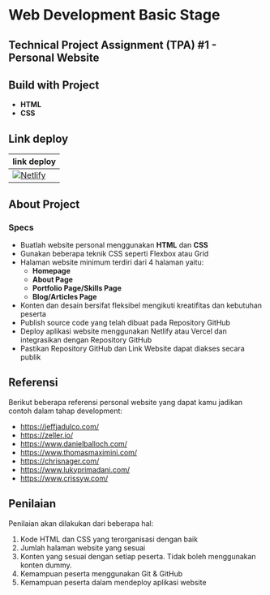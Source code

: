 # Web Development Basic Stage

## Technical Project Assignment (TPA) #1 - Personal Website

## Build with Project
- **HTML**
- **CSS**

## Link deploy

|link deploy|
|----|
|<a href="https://tpa-1-portfolio.netlify.app/"> <img alt="Netlify" src="https://img.shields.io/netlify/56c88208-4380-4cb0-9907-997b375df140?color=blue&label=Netlify&logo=netlify"> </a>

## About Project
### Specs

- Buatlah website personal menggunakan **HTML** dan **CSS**
- Gunakan beberapa teknik CSS seperti Flexbox atau Grid
- Halaman website minimum terdiri dari 4 halaman yaitu:
  - **Homepage**
  - **About Page**
  - **Portfolio Page/Skills Page**
  - **Blog/Articles Page**
- Konten dan desain bersifat fleksibel mengikuti kreatifitas dan kebutuhan peserta
- Publish source code yang telah dibuat pada Repository GitHub
- Deploy aplikasi website menggunakan Netlify atau Vercel dan integrasikan dengan Repository GitHub
- Pastikan Repository GitHub dan Link Website dapat diakses secara publik

## Referensi

Berikut beberapa referensi personal website yang dapat kamu jadikan contoh dalam tahap development:

- https://jeffjadulco.com/
- https://zeller.io/
- https://www.danielballoch.com/
- https://www.thomasmaximini.com/
- https://chrisnager.com/
- https://www.lukyprimadani.com/
- https://www.crissyw.com/

## Penilaian

Penilaian akan dilakukan dari beberapa hal:

1. Kode HTML dan CSS yang terorganisasi dengan baik
2. Jumlah halaman website yang sesuai
3. Konten yang sesuai dengan setiap peserta. Tidak boleh menggunakan konten dummy.
4. Kemampuan peserta menggunakan Git & GitHub
5. Kemampuan peserta dalam mendeploy aplikasi website
